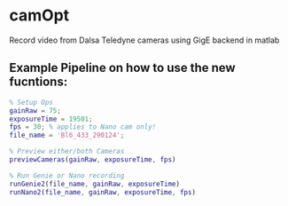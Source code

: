 # camOpt
Record video from Dalsa Teledyne cameras using GigE backend in matlab

## Example Pipeline on how to use the new fucntions:

``` matlab
% Setup Ops
gainRaw = 75;
exposureTime = 19501; 
fps = 30; % applies to Nano cam only!
file_name = 'Bl6_433_290124';

% Preview either/both Cameras
previewCameras(gainRaw, exposureTime, fps)

% Run Genie or Nano recording
runGenie2(file_name, gainRaw, exposureTime)
runNano2(file_name, gainRaw, exposureTime, fps)
```
